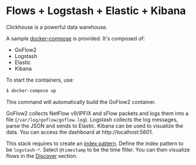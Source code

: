 # Flows + Logstash + Elastic + Kibana

Clickhouse is a powerful data warehouse.

A sample [docker-compose](./docker-compose.yml) is provided.
It's composed of:
* GoFlow2
* Logstash
* Elastic
* Kibana

To start the containers, use:
```bash
$ docker-compose up
```

This command will automatically build the GoFlow2 container.

GoFlow2 collects NetFlow v9/IPFIX and sFlow packets and logs them into a file (`/var/log/goflow/goflow.log`).
Logstash collects the log messages, parse the JSON and sends to Elastic.
Kibana can be used to visualize the data. You can access the dashboard at http://localhost:5601.

This stack requires to create an [index pattern](http://localhost:5601/app/management/kibana/indexPatterns/create).
Define the index pattern to be `logstash-*`. Select `@timestamp` to be the time filter.
You can then visualize flows in the [Discover](http://localhost:5601/app/discover) section.